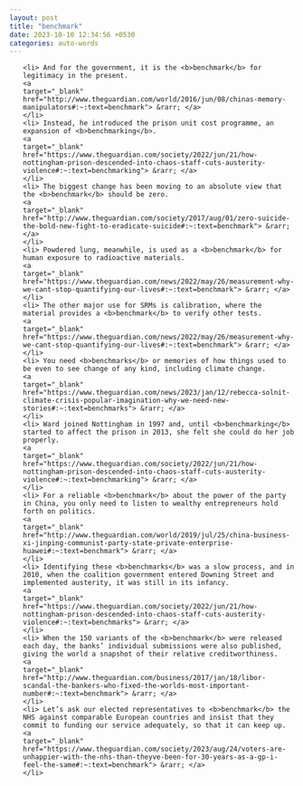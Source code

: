 ```yaml
---
layout: post
title: "benchmark"
date: 2023-10-10 12:34:56 +0530
categories: auto-words
---
```

<ol>

    <li> And for the government, it is the <b>benchmark</b> for legitimacy in the present.
    <a 
    target="_blank" 
    href="http://www.theguardian.com/world/2016/jun/08/chinas-memory-manipulators#:~:text=benchmark"> &rarr; </a>
    </li>
    <li> Instead, he introduced the prison unit cost programme, an expansion of <b>benchmarking</b>.
    <a 
    target="_blank" 
    href="https://www.theguardian.com/society/2022/jun/21/how-nottingham-prison-descended-into-chaos-staff-cuts-austerity-violence#:~:text=benchmarking"> &rarr; </a>
    </li>
    <li> The biggest change has been moving to an absolute view that the <b>benchmark</b> should be zero.
    <a 
    target="_blank" 
    href="http://www.theguardian.com/society/2017/aug/01/zero-suicide-the-bold-new-fight-to-eradicate-suicide#:~:text=benchmark"> &rarr; </a>
    </li>
    <li> Powdered lung, meanwhile, is used as a <b>benchmark</b> for human exposure to radioactive materials.
    <a 
    target="_blank" 
    href="https://www.theguardian.com/news/2022/may/26/measurement-why-we-cant-stop-quantifying-our-lives#:~:text=benchmark"> &rarr; </a>
    </li>
    <li> The other major use for SRMs is calibration, where the material provides a <b>benchmark</b> to verify other tests.
    <a 
    target="_blank" 
    href="https://www.theguardian.com/news/2022/may/26/measurement-why-we-cant-stop-quantifying-our-lives#:~:text=benchmark"> &rarr; </a>
    </li>
    <li> You need <b>benchmarks</b> or memories of how things used to be even to see change of any kind, including climate change.
    <a 
    target="_blank" 
    href="https://www.theguardian.com/news/2023/jan/12/rebecca-solnit-climate-crisis-popular-imagination-why-we-need-new-stories#:~:text=benchmarks"> &rarr; </a>
    </li>
    <li> Ward joined Nottingham in 1997 and, until <b>benchmarking</b> started to affect the prison in 2013, she felt she could do her job properly.
    <a 
    target="_blank" 
    href="https://www.theguardian.com/society/2022/jun/21/how-nottingham-prison-descended-into-chaos-staff-cuts-austerity-violence#:~:text=benchmarking"> &rarr; </a>
    </li>
    <li> For a reliable <b>benchmark</b> about the power of the party in China, you only need to listen to wealthy entrepreneurs hold forth on politics.
    <a 
    target="_blank" 
    href="http://www.theguardian.com/world/2019/jul/25/china-business-xi-jinping-communist-party-state-private-enterprise-huawei#:~:text=benchmark"> &rarr; </a>
    </li>
    <li> Identifying these <b>benchmarks</b> was a slow process, and in 2010, when the coalition government entered Downing Street and implemented austerity, it was still in its infancy.
    <a 
    target="_blank" 
    href="https://www.theguardian.com/society/2022/jun/21/how-nottingham-prison-descended-into-chaos-staff-cuts-austerity-violence#:~:text=benchmarks"> &rarr; </a>
    </li>
    <li> When the 150 variants of the <b>benchmark</b> were released each day, the banks’ individual submissions were also published, giving the world a snapshot of their relative creditworthiness.
    <a 
    target="_blank" 
    href="http://www.theguardian.com/business/2017/jan/18/libor-scandal-the-bankers-who-fixed-the-worlds-most-important-number#:~:text=benchmark"> &rarr; </a>
    </li>
    <li> Let’s ask our elected representatives to <b>benchmark</b> the NHS against comparable European countries and insist that they commit to funding our service adequately, so that it can keep up.
    <a 
    target="_blank" 
    href="https://www.theguardian.com/society/2023/aug/24/voters-are-unhappier-with-the-nhs-than-theyve-been-for-30-years-as-a-gp-i-feel-the-same#:~:text=benchmark"> &rarr; </a>
    </li>